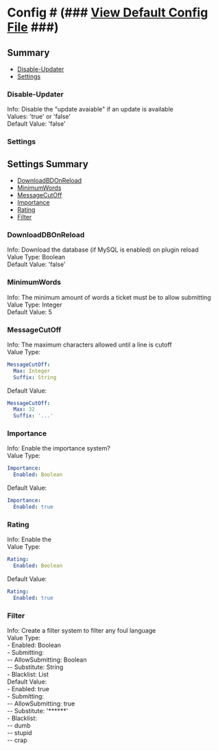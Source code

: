 # Config # (### [View Default Config File](files/config.yml) ###)

## Summary ##
- [Disable-Updater](#user-content-disable-updater) 
- [Settings](#user-content-settings)

### Disable-Updater ###
  Info: Disable the "update avaiable" if an update is available  
  Values: 'true' or 'false'  
  Default Value: 'false'

### Settings ###
  ## Settings Summary ##
  - [DownloadBDOnReload](#user-content-downloaddbonreload)
  - [MinimumWords](#user-content-minimumwords)
  - [MessageCutOff](#user-content-messagecutoff)
  - [Importance](#user-content-importance)
  - [Rating](#user-content-rating)
  - [Filter](#user-content-filter)
  
  ### DownloadDBOnReload ###
  Info: Download the database (if MySQL is enabled) on plugin reload  
  Value Type: Boolean  
  Default Value: 'false'
  
  ### MinimumWords ###
  Info: The minimum amount of words a ticket must be to allow submitting  
  Value Type: Integer  
  Default Value: 5
  
  ### MessageCutOff ###
  Info: The maximum characters allowed until a line is cutoff  
  Value Type:
  ```yaml
  MessageCutOff:
    Max: Integer  
    Suffix: String
  ```
  Default Value: 
  ```yaml 
  MessageCutOff:
    Max: 32  
    Suffix: '...'
  ```
  
  ### Importance ###
  Info: Enable the importance system?  
  Value Type:   
  ```yaml
  Importance:
    Enabled: Boolean 
  ```
  Default Value:  
  ```yaml
  Importance:
    Enabled: true
  ```
  
  ### Rating ###
  Info: Enable the   
  Value Type:  
  ```yaml
  Rating:
    Enabled: Boolean 
  ```
  Default Value:  
  ```yaml
  Rating:
    Enabled: true
  ``` 
  
  ### Filter ###
  Info: Create a filter system to filter any foul language  
  Value Type:  
  \- Enabled: Boolean  
  \- Submitting:  
    \-- AllowSubmitting: Boolean  
    \-- Substitute: String  
  \- Blacklist: List  
  Default Value:  
  \- Enabled: true  
  \- Submitting:  
    \-- AllowSubmitting: true  
    \-- Substitute: '******'  
  \- Blacklist:  
    \-- dumb  
    \-- stupid  
    \-- crap   
